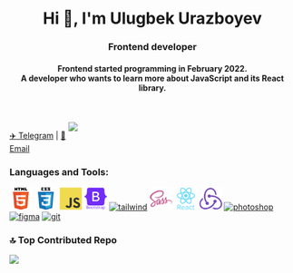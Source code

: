 <h1 align="center">Hi 👋, I'm Ulugbek Urazboyev</h1>
<h3 align="center">Frontend developer</h3>
<h4 align="center">Frontend started programming in February 2022.<br>
A developer who wants to learn more about JavaScript and its React library.</h4>
<br><br>
<img align="right" alt"Coding" width="400" src="https://miro.medium.com/v2/resize:fit:1358/0*NgUtI3tYLhuq5Vy0.gif">

[✈️ Telegram](https://t.me/ulugbek_1319) | [📧 Email](mailto:ulugbekorozboyev2@gmail.com)

<h3 align="left">Languages and Tools:</h3>
<p align="left">
    <a href="https://www.w3.org/html/" target="_blank" rel="noreferrer"> <img src="https://raw.githubusercontent.com/devicons/devicon/master/icons/html5/html5-original-wordmark.svg" alt="html5" width="40" height="40"/></a>
    <a href="https://www.w3schools.com/css/" target="_blank" rel="noreferrer"> <img src="https://raw.githubusercontent.com/devicons/devicon/master/icons/css3/css3-original-wordmark.svg" alt="css3" width="40" height="40"/></a>
    <a href="https://developer.mozilla.org/en-US/docs/Web/JavaScript" target="_blank" rel="noreferrer"> <img src="https://raw.githubusercontent.com/devicons/devicon/master/icons/javascript/javascript-original.svg" alt="javascript" width="40" height="40"/></a>
    <a href="https://getbootstrap.com" target="_blank" rel="noreferrer"> <img src="https://raw.githubusercontent.com/devicons/devicon/master/icons/bootstrap/bootstrap-plain-wordmark.svg" alt="bootstrap" width="40" height="40"/></a>
    <a href="https://tailwindcss.com/" target="_blank" rel="noreferrer"> <img src="https://www.vectorlogo.zone/logos/tailwindcss/tailwindcss-icon.svg" alt="tailwind" width="40" height="40"/></a> 
    <a href="https://sass-lang.com" target="_blank" rel="noreferrer"> <img src="https://raw.githubusercontent.com/devicons/devicon/master/icons/sass/sass-original.svg" alt="sass" width="40" height="40"/></a>
    <a href="https://reactjs.org/" target="_blank" rel="noreferrer"> <img src="https://raw.githubusercontent.com/devicons/devicon/master/icons/react/react-original-wordmark.svg" alt="react" width="40" height="40"/></a>
    <a href="https://redux.js.org" target="_blank" rel="noreferrer"> <img src="https://raw.githubusercontent.com/devicons/devicon/master/icons/redux/redux-original.svg" alt="redux" width="40" height="40"/></a>
    <a href="https://www.photoshop.com/en" target="_blank" rel="noreferrer"> <img src="[https://raw.githubusercontent.com/devicons/devicon/master/icons/photoshop/photoshop-line.svg](https://encrypted-tbn0.gstatic.com/images?q=tbn:ANd9GcQSYYHHqHTNIO7Ua_95bzLgd6WxvAEy7oZu8QrvdwDBNw&s)" alt="photoshop" width="40" height="40"/></a>
    <a href="https://www.figma.com/" target="_blank" rel="noreferrer"> <img src="https://www.vectorlogo.zone/logos/figma/figma-icon.svg" alt="figma" width="40" height="40"/></a>
    <a href="https://git-scm.com/" target="_blank" rel="noreferrer"> <img src="https://www.vectorlogo.zone/logos/git-scm/git-scm-icon.svg" alt="git" width="40" height="40"/></a>
</p>

### 🔝 Top Contributed Repo
![](https://github-contributor-stats.vercel.app/api?username=4everBEKO&limit=5&theme=tokyonight&combine_all_yearly_contributions=true)

<!-- Proudly created with GPRM ( https://gprm.itsvg.in ) -->

